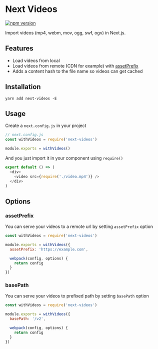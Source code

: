 # Next Videos
[![npm version](https://badge.fury.io/js/next-videos.svg)](https://badge.fury.io/js/next-videos)

Import videos (mp4, webm, mov, ogg, swf, ogv) in Next.js.

## Features

* Load videos from local
* Load videos from remote (CDN for example) with [assetPrefix](https://github.com/zeit/next.js/#dynamic-assetprefix)
* Adds a content hash to the file name so videos can get cached

## Installation

```
yarn add next-videos -E
```

## Usage

Create a `next.config.js` in your project

```js
// next.config.js
const withVideos = require('next-videos')

module.exports = withVideos()
```

And you just import it in your component using `require()`

```js
export default () => (
  <div>
    <video src={require('./video.mp4')} />
  </div>
)
```

## Options

### assetPrefix
You can serve your videos to a remote url by setting `assetPrefix` option

```js
const withVideos = require('next-videos')

module.exports = withVideos({
  assetPrefix: 'https://example.com',

  webpack(config, options) {
    return config
  }
})
```

### basePath
You can serve your videos to prefixed path by setting `basePath` option 

```js
const withVideos = require('next-videos')

module.exports = withVideos({
  basePath: '/v2',

  webpack(config, options) {
    return config
  }
})
```
